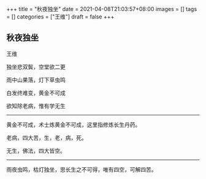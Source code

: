 +++
title = "秋夜独坐"
date = 2021-04-08T21:03:57+08:00
images = []
tags = []
categories = ["王维"]
draft = false
+++

## 秋夜独坐

王维

独坐悲双鬓，空堂欲二更

雨中山果落，灯下草虫鸣

白发终难变，黄金不可成

欲知除老病，惟有学无生

---

黄金不可成，术士炼黄金不可成，这里指修炼长生丹药。

老病，四大苦，生，老，病，死。

无生，佛法，四大皆空。

---

雨夜虫鸣，枯灯独坐，思长生之不可得，唯有四空，可解四苦。